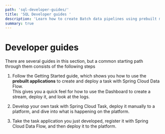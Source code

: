 ```yaml
---
path: 'sql-developer-guides/'
title: 'SQL Developer guides '
description: 'Learn how to create Batch data pipelines using prebuilt microservices or create your own'
summary: true
---
```


# Developer guides

There are several guides in this section, but a common starting path through them consists of the following steps

1. Follow the Getting Started guide, which shows you how to use the **prebuilt applications** to create and deploy a task with Spring Cloud Data Flow.  
   This gives you a quick feel for how to use the Dashboard to create a stream, deploy it, and look at the logs.

1. Develop your own task with Spring Cloud Task, deploy it manually to a platform, and dive into what is happening on the platform.

1. Take the task application you just developed, register it with Spring Cloud Data Flow, and then deploy it to the platform.
